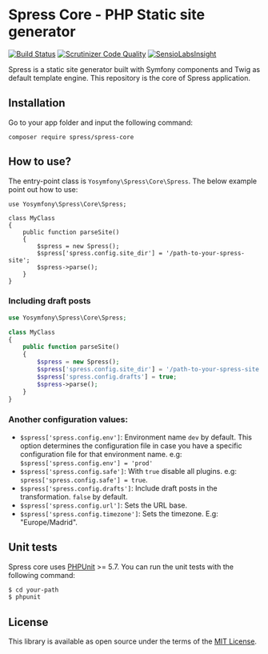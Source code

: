 Spress Core - PHP Static site generator
=======================================

[![Build Status](https://travis-ci.org/spress/spress.png?branch=master)](https://travis-ci.org/spress/spress)
[![Scrutinizer Code Quality](https://scrutinizer-ci.com/g/spress/spress/badges/quality-score.png?b=master)](https://scrutinizer-ci.com/g/spress/spress/?branch=master)
[![SensioLabsInsight](https://insight.sensiolabs.com/projects/1ea79d8e-894d-4cf5-8f64-c941376b3f77/mini.png)](https://insight.sensiolabs.com/projects/1ea79d8e-894d-4cf5-8f64-c941376b3f77)

Spress is a static site generator built with Symfony components and Twig as
default template engine. This repository is the core of Spress application.

Installation
------------
Go to your app folder and input the following command:

```batch
composer require spress/spress-core
```

How to use?
-----------
The entry-point class is `Yosymfony\Spress\Core\Spress`. The below example
point out how to use:

```
use Yosymfony\Spress\Core\Spress;

class MyClass
{
    public function parseSite()
    {
        $spress = new Spress();
        $spress['spress.config.site_dir'] = '/path-to-your-spress-site';
        $spress->parse();
    }
}
```

### Including draft posts
```php
use Yosymfony\Spress\Core\Spress;

class MyClass
{
    public function parseSite()
    {
        $spress = new Spress();
        $spress['spress.config.site_dir'] = '/path-to-your-spress-site';
        $spress['spress.config.drafts'] = true;
        $spress->parse();
    }
}
```

### Another configuration values:

* `$spress['spress.config.env']`: Environment name `dev` by default. This option determines the configuration file in case you have a specific configuration file for that environment name. e.g: `$spress['spress.config.env'] = 'prod'`
* `$spress['spress.config.safe']`: With `true` disable all plugins. e.g: `spress['spress.config.safe'] = true`.
* `$spress['spress.config.drafts']`: Include draft posts in the transformation. `false` by default.
* `$spress['spress.config.url']`: Sets the URL base.
* `$spress['spress.config.timezone']`: Sets the timezone. E.g: "Europe/Madrid".

Unit tests
----------

Spress core uses [PHPUnit](https://phpunit.de) >= 5.7. You can run the unit tests with
the following command:

```bash
$ cd your-path
$ phpunit
```

License
-------

This library is available as open source under the terms of the
[MIT License](http://opensource.org/licenses/MIT).
